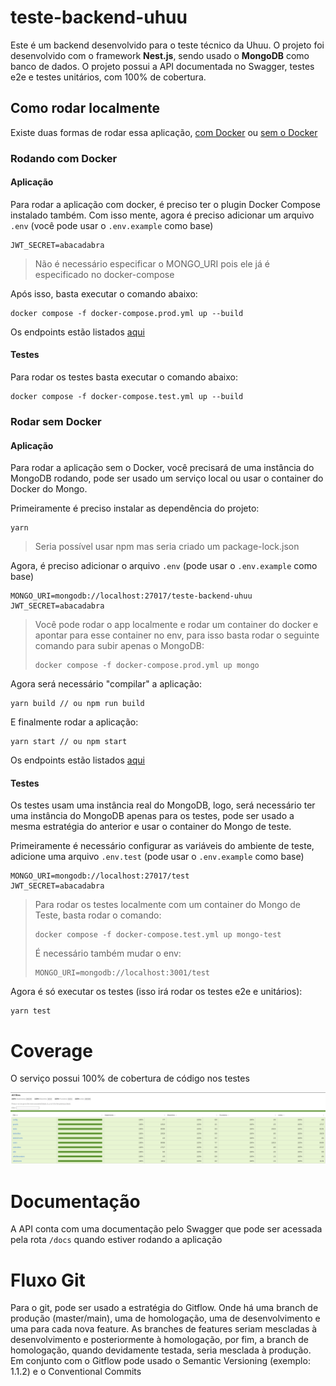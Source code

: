 # teste-backend-uhuu

Este é um backend desenvolvido para o teste técnico da Uhuu. O projeto foi desenvolvido com o framework **Nest.js**, sendo usado o **MongoDB** como banco de dados. O projeto possui a API documentada no Swagger, testes e2e e testes unitários, com 100% de cobertura.

## Como rodar localmente

Existe duas formas de rodar essa aplicação, [com Docker](#with-docker) ou [sem o Docker](#without-docker)

### Rodando com Docker<a name="with-docker"></a>


#### Aplicação
Para rodar a aplicação com docker, é preciso ter o plugin Docker Compose instalado também. Com isso mente, agora é preciso adicionar um arquivo `.env` (você pode usar o `.env.example` como base)

```
JWT_SECRET=abacadabra
```

> Não é necessário especificar o MONGO_URI pois ele já é especificado no docker-compose

Após isso, basta executar o comando abaixo:

```
docker compose -f docker-compose.prod.yml up --build
```

Os endpoints estão listados [aqui](#docs)

#### Testes
Para rodar os testes basta executar o comando abaixo:

```
docker compose -f docker-compose.test.yml up --build
```

### Rodar sem Docker<a name="without-docker"></a>

#### Aplicação

Para rodar a aplicação sem o Docker, você precisará de uma instância do MongoDB rodando, pode ser usado um serviço local ou usar o container do Docker do Mongo.

Primeiramente é preciso instalar as dependência do projeto:

```
yarn
```

> Seria possível usar npm mas seria criado um package-lock.json

Agora, é preciso adicionar o arquivo `.env` (pode usar o `.env.example` como base)

```
MONGO_URI=mongodb://localhost:27017/teste-backend-uhuu
JWT_SECRET=abacadabra
```

> Você pode rodar o app localmente e rodar um container do docker e apontar para esse container no env, para isso basta rodar o seguinte comando para subir apenas o MongoDB:
> 
> ```
> docker compose -f docker-compose.prod.yml up mongo
> ```

Agora será necessário "compilar" a aplicação:

```
yarn build // ou npm run build
```

E finalmente rodar a aplicação:

```
yarn start // ou npm start
```

Os endpoints estão listados [aqui](#docs)

#### Testes
Os testes usam uma instância real do MongoDB, logo, será necessário ter uma instância do MongoDB apenas para os testes, pode ser usado a mesma estratégia do anterior e usar o container do Mongo de teste.

Primeiramente é necessário configurar as variáveis do ambiente de teste, adicione uma arquivo `.env.test` (pode usar o `.env.example` como base)

```
MONGO_URI=mongodb://localhost:27017/test
JWT_SECRET=abacadabra
```

> Para rodar os testes localmente com um container do Mongo de Teste, basta rodar o comando:
> ```
> docker compose -f docker-compose.test.yml up mongo-test
> ```
>
> É necessário também mudar o env:
> ```
> MONGO_URI=mongodb://localhost:3001/test
> ```

Agora é só executar os testes (isso irá rodar os testes e2e e unitários):

```
yarn test
```

# Coverage
O serviço possui 100% de cobertura de código nos testes

![code coverage](/docs/coverage.png)

# Documentação <a name="docs"></a>

A API conta com uma documentação pelo Swagger que pode ser acessada pela rota `/docs` quando estiver rodando a aplicação

# Fluxo Git

Para o git, pode ser usado a estratégia do Gitflow. Onde há uma branch de produção (master/main), uma de homologação, uma de desenvolvimento e uma para cada nova feature. As branches de features seriam mescladas à desenvolvimento e posteriormente à homologação, por fim, a branch de homologação, quando devidamente testada, seria mesclada à produção. Em conjunto com o Gitflow pode usado o Semantic Versioning (exemplo: 1.1.2) e o Conventional Commits